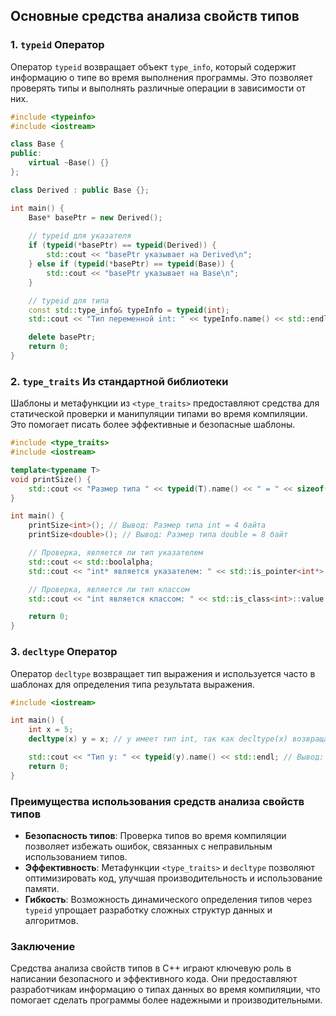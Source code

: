 ## Основные средства анализа свойств типов

### 1. `typeid` Оператор

Оператор `typeid` возвращает объект `type_info`, который содержит информацию о типе во время выполнения программы. Это позволяет проверять типы и выполнять различные операции в зависимости от них.

```cpp
#include <typeinfo>
#include <iostream>

class Base {
public:
    virtual ~Base() {}
};

class Derived : public Base {};

int main() {
    Base* basePtr = new Derived();
    
    // typeid для указателя
    if (typeid(*basePtr) == typeid(Derived)) {
        std::cout << "basePtr указывает на Derived\n";
    } else if (typeid(*basePtr) == typeid(Base)) {
        std::cout << "basePtr указывает на Base\n";
    }

    // typeid для типа
    const std::type_info& typeInfo = typeid(int);
    std::cout << "Тип переменной int: " << typeInfo.name() << std::endl;

    delete basePtr;
    return 0;
}
```

### 2. `type_traits` Из стандартной библиотеки

Шаблоны и метафункции из `<type_traits>` предоставляют средства для статической проверки и манипуляции типами во время компиляции. Это помогает писать более эффективные и безопасные шаблоны.

```cpp
#include <type_traits>
#include <iostream>

template<typename T>
void printSize() {
    std::cout << "Размер типа " << typeid(T).name() << " = " << sizeof(T) << " байт" << std::endl;
}

int main() {
    printSize<int>(); // Вывод: Размер типа int = 4 байта
    printSize<double>(); // Вывод: Размер типа double = 8 байт

    // Проверка, является ли тип указателем
    std::cout << std::boolalpha;
    std::cout << "int* является указателем: " << std::is_pointer<int*>::value << std::endl; // Вывод: true

    // Проверка, является ли тип классом
    std::cout << "int является классом: " << std::is_class<int>::value << std::endl; // Вывод: false

    return 0;
}
```

### 3. `decltype` Оператор

Оператор `decltype` возвращает тип выражения и используется часто в шаблонах для определения типа результата выражения.

```cpp
#include <iostream>

int main() {
    int x = 5;
    decltype(x) y = x; // y имеет тип int, так как decltype(x) возвращает тип переменной x

    std::cout << "Тип y: " << typeid(y).name() << std::endl; // Вывод: int
    return 0;
}
```

### Преимущества использования средств анализа свойств типов

- **Безопасность типов**: Проверка типов во время компиляции позволяет избежать ошибок, связанных с неправильным использованием типов.
- **Эффективность**: Метафункции `<type_traits>` и `decltype` позволяют оптимизировать код, улучшая производительность и использование памяти.
- **Гибкость**: Возможность динамического определения типов через `typeid` упрощает разработку сложных структур данных и алгоритмов.

### Заключение

Средства анализа свойств типов в C++ играют ключевую роль в написании безопасного и эффективного кода. Они предоставляют разработчикам информацию о типах данных во время компиляции, что помогает сделать программы более надежными и производительными.
